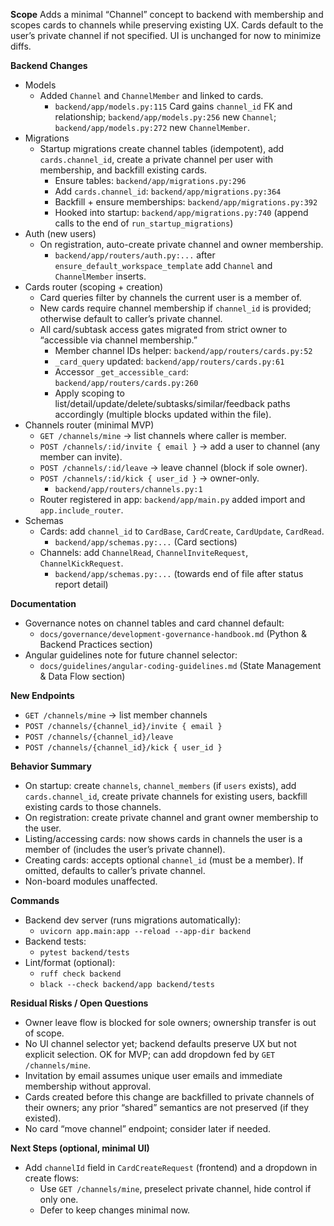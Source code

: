 **Scope**
Adds a minimal “Channel” concept to backend with membership and scopes cards to channels while preserving existing UX. Cards default to the user’s private channel if not specified. UI is unchanged for now to minimize diffs.

**Backend Changes**
- Models
  - Added `Channel` and `ChannelMember` and linked to cards.
    - `backend/app/models.py:115` Card gains `channel_id` FK and relationship; `backend/app/models.py:256` new `Channel`; `backend/app/models.py:272` new `ChannelMember`.
- Migrations
  - Startup migrations create channel tables (idempotent), add `cards.channel_id`, create a private channel per user with membership, and backfill existing cards.
    - Ensure tables: `backend/app/migrations.py:296`
    - Add `cards.channel_id`: `backend/app/migrations.py:364`
    - Backfill + ensure memberships: `backend/app/migrations.py:392`
    - Hooked into startup: `backend/app/migrations.py:740` (append calls to the end of `run_startup_migrations`)
- Auth (new users)
  - On registration, auto-create private channel and owner membership.
    - `backend/app/routers/auth.py:...` after `ensure_default_workspace_template` add `Channel` and `ChannelMember` inserts.
- Cards router (scoping + creation)
  - Card queries filter by channels the current user is a member of.
  - New cards require channel membership if `channel_id` is provided; otherwise default to caller’s private channel.
  - All card/subtask access gates migrated from strict owner to “accessible via channel membership.”
    - Member channel IDs helper: `backend/app/routers/cards.py:52`
    - `_card_query` updated: `backend/app/routers/cards.py:61`
    - Accessor `_get_accessible_card`: `backend/app/routers/cards.py:260`
    - Apply scoping to list/detail/update/delete/subtasks/similar/feedback paths accordingly (multiple blocks updated within the file).
- Channels router (minimal MVP)
  - `GET /channels/mine` → list channels where caller is member.
  - `POST /channels/:id/invite { email }` → add a user to channel (any member can invite).
  - `POST /channels/:id/leave` → leave channel (block if sole owner).
  - `POST /channels/:id/kick { user_id }` → owner-only.
    - `backend/app/routers/channels.py:1`
  - Router registered in app: `backend/app/main.py` added import and `app.include_router`.
- Schemas
  - Cards: add `channel_id` to `CardBase`, `CardCreate`, `CardUpdate`, `CardRead`.
    - `backend/app/schemas.py:...` (Card sections)
  - Channels: add `ChannelRead`, `ChannelInviteRequest`, `ChannelKickRequest`.
    - `backend/app/schemas.py:...` (towards end of file after status report detail)

**Documentation**
- Governance notes on channel tables and card channel default:
  - `docs/governance/development-governance-handbook.md` (Python & Backend Practices section)
- Angular guidelines note for future channel selector:
  - `docs/guidelines/angular-coding-guidelines.md` (State Management & Data Flow section)

**New Endpoints**
- `GET /channels/mine` → list member channels
- `POST /channels/{channel_id}/invite { email }`
- `POST /channels/{channel_id}/leave`
- `POST /channels/{channel_id}/kick { user_id }`

**Behavior Summary**
- On startup: create `channels`, `channel_members` (if `users` exists), add `cards.channel_id`, create private channels for existing users, backfill existing cards to those channels.
- On registration: create private channel and grant owner membership to the user.
- Listing/accessing cards: now shows cards in channels the user is a member of (includes the user’s private channel).
- Creating cards: accepts optional `channel_id` (must be a member). If omitted, defaults to caller’s private channel.
- Non-board modules unaffected.

**Commands**
- Backend dev server (runs migrations automatically):
  - `uvicorn app.main:app --reload --app-dir backend`
- Backend tests:
  - `pytest backend/tests`
- Lint/format (optional):
  - `ruff check backend`
  - `black --check backend/app backend/tests`

**Residual Risks / Open Questions**
- Owner leave flow is blocked for sole owners; ownership transfer is out of scope.
- No UI channel selector yet; backend defaults preserve UX but not explicit selection. OK for MVP; can add dropdown fed by `GET /channels/mine`.
- Invitation by email assumes unique user emails and immediate membership without approval.
- Cards created before this change are backfilled to private channels of their owners; any prior “shared” semantics are not preserved (if they existed).
- No card “move channel” endpoint; consider later if needed.

**Next Steps (optional, minimal UI)**
- Add `channelId` field in `CardCreateRequest` (frontend) and a dropdown in create flows:
  - Use `GET /channels/mine`, preselect private channel, hide control if only one.
  - Defer to keep changes minimal now.